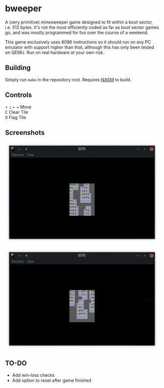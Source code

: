 # bweeper

A (very primitive) minesweeper game designed to fit within a boot sector, i.e.
512 bytes. It's not the most efficiently coded as far as boot sector games go,
and was mostly programmed for fun over the course of a weekend.

This game exclusively uses 8086 instructions so it should run on any PC emulator
with support higher than that, although this has only been tested on QEMU. Run
on real hardware at your own risk.

## Building
Simply run `make` in the repository root. Requires [NASM](https://www.nasm.us/)
to build.

## Controls
<kbd>↑</kbd> <kbd>↓</kbd> <kbd>←</kbd> <kbd>→</kbd> Move  
<kbd>C</kbd> Clear Tile  
<kbd>X</kbd> Flag Tile  

## Screenshots

![ss01](/images/ss01.png)

![ss02](/images/ss02.png)

## TO-DO
- Add win-loss checks
- Add option to reset after game finished